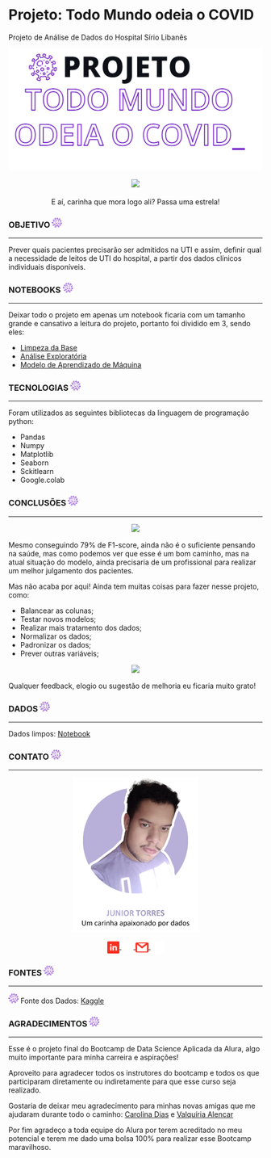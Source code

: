 # Projeto: Todo Mundo odeia o COVID
Projeto de Análise de Dados do Hospital Sírio Libanês

<p align= "center">
<img src="https://github.com/JuniorTorresMTJ/Projeto_Todo_mundo_odeia_o_COVID/blob/main/img/Titulo_projeto.png" min-width="300px" max-width="200px" width="750px" > 
</p>
 <p align= "center">
<img src="https://github.com/JuniorTorresMTJ/Projeto_Todo_mundo_odeia_o_COVID/blob/main/img/Banner.png" min-width="300px" max-width="200px" width="450px" ><br>
 <br>E aí, carinha que mora logo ali? Passa uma estrela! 
</p>

### **OBJETIVO** <img width="20px" src="https://github.com/JuniorTorresMTJ/Projeto_Todo_mundo_odeia_o_COVID/blob/main/img/coronavirus.png" /> 
***
Prever quais pacientes precisarão ser admitidos na UTI e assim, definir qual a necessidade de leitos de UTI do hospital, a partir dos dados clínicos individuais disponíveis.

### **NOTEBOOKS** <img width="20px" src="https://github.com/JuniorTorresMTJ/Projeto_Todo_mundo_odeia_o_COVID/blob/main/img/coronavirus.png" /> 
***
Deixar todo o projeto em apenas um notebook ficaria com um tamanho grande e cansativo a leitura do projeto, portanto foi dividido em 3, sendo eles:

* [Limpeza da Base](https://github.com/JuniorTorresMTJ/Projeto_Todo_mundo_odeia_o_COVID/blob/main/notebook/Projeto_Todo_Mundo_Odeia_o_COVID_EDA.ipynb)
* [Análise Exploratória](https://github.com/JuniorTorresMTJ/Projeto_Todo_mundo_odeia_o_COVID/blob/main/notebook/Projeto_Todo_Mundo_Odeia_o_COVID_Limpeza.ipynb)
* [Modelo de Aprendizado de Máquina](https://github.com/JuniorTorresMTJ/Projeto_Todo_mundo_odeia_o_COVID/blob/main/notebook/Projeto_Todo_Mundo_Odeia_o_COVID_ML.ipynb)

### **TECNOLOGIAS** <img width="20px" src="https://github.com/JuniorTorresMTJ/Projeto_Todo_mundo_odeia_o_COVID/blob/main/img/coronavirus.png" /> 
***
<div align = "left"> 
 Foram utilizados as seguintes bibliotecas da linguagem de programação python:
 
 
   * Pandas
   * Numpy
   * Matplotlib
   * Seaborn
   * Sckitlearn
   * Google.colab
</div>

### **CONCLUSÕES** <img width="20px" src="https://github.com/JuniorTorresMTJ/Projeto_Todo_mundo_odeia_o_COVID/blob/main/img/coronavirus.png" /> 
***

 <p align= "center">
<img src="https://c.tenor.com/2Qdtr5uLIz0AAAAC/tonya-i-dont-need-this.gif" min-width="300px" max-width="200px" width="500px" >
</p>


Mesmo conseguindo 79% de F1-score, ainda não é o suficiente pensando na saúde, mas como podemos ver que esse é um bom caminho, mas na atual situação do modelo, ainda precisaria de um profissional para realizar um melhor julgamento dos pacientes.

Mas não acaba por aqui! Ainda tem muitas coisas para fazer nesse projeto, como:

* Balancear as colunas;
* Testar novos modelos;
* Realizar mais tratamento dos dados;
* Normalizar os dados;
* Padronizar os dados;
* Prever outras variáveis;

<p align= "center">
<img src="https://media4.giphy.com/media/8aoHWnOXnCJd3Yrr55/giphy.gif?cid=ecf05e47ojh5x4jomonpipzdfuqmur0yyl53rzgxc21h3h05&rid=giphy.gif&ct=s" min-width="300px" max-width="200px" width="200px" >
</p>

<p align= "left">
Qualquer feedback, elogio ou sugestão de melhoria eu ficaria muito grato!
</p>


### **DADOS** <img width="20px" src="https://github.com/JuniorTorresMTJ/Projeto_Todo_mundo_odeia_o_COVID/blob/main/img/coronavirus.png" /> 
***
Dados limpos: [Notebook](https://github.com/JuniorTorresMTJ/Projeto_Todo_mundo_odeia_o_COVID/blob/main/notebook/Projeto_Todo_Mundo_Odeia_o_COVID_Limpeza.ipynb)

### **CONTATO** <img width="20px" src="https://github.com/JuniorTorresMTJ/Projeto_Todo_mundo_odeia_o_COVID/blob/main/img/coronavirus.png" /> 
***
<p align="center"> <a  href="https://www.linkedin.com/in/marivaldotorres/">
    <img alt="Junior Torres" width="250px"  src="https://github.com/JuniorTorresMTJ/Projeto_Todo_mundo_odeia_o_COVID/blob/main/img/Jr_roxo.png" />
  </a>
 </p>

 <p align="center">
<a  href="https://www.linkedin.com/in/marivaldotorres/">
    <img align="center"alt="Junior Torres | Linkedin" width="24px" src="https://github.com/JuniorTorresMTJ/Projeto_DeuPositivo/blob/main/image/linkedin.png" />
  </a>

  <a href="https://www.instagram.com/juniortorres.py/">
    <img align="center" alt="Junior Torres | Instagram" width="24px" src="https://github.com/JuniorTorresMTJ/Projeto_DeuPositivo/blob/main/image/instagram.png" />
  </a>
  <a href="mailto:juniortorres.mtj@gmail.com">
    <img align="center" alt="Junior Torres | Gmail" width="26px" src="https://github.com/JuniorTorresMTJ/Projeto_DeuPositivo/blob/main/image/gmail.png" />
  </a>
  <a href="https://github.com/JuniorTorresMTJ">
    <img align="center" alt="Junior Torres | Github" width="26px" src="https://github.com/JuniorTorresMTJ/Projeto_DeuPositivo/blob/main/image/github.svg" />
  </a>
 </p>


### **FONTES** <img width="20px" src="https://github.com/JuniorTorresMTJ/Projeto_Todo_mundo_odeia_o_COVID/blob/main/img/coronavirus.png" /> 
***
<img width="20px" src="https://github.com/JuniorTorresMTJ/Projeto_Todo_mundo_odeia_o_COVID/blob/main/img/coronavirus.png" /> Fonte dos Dados: [Kaggle](https://www.kaggle.com/S%C3%ADrio-Libanes/covid19)

### **AGRADECIMENTOS** <img width="20px" src="https://github.com/JuniorTorresMTJ/Projeto_Todo_mundo_odeia_o_COVID/blob/main/img/coronavirus.png" /> 
***
Esse é o projeto final do Bootcamp de Data Science Aplicada da Alura, algo muito importante para minha carreira e aspirações!

Aproveito para agradecer todos os instrutores do bootcamp e todos os que participaram diretamente ou indiretamente para que esse curso seja realizado. 

Gostaria de deixar meu agradecimento para minhas novas amigas que me ajudaram durante todo o caminho: [Carolina Dias](https://www.linkedin.com/in/carodias/) e [Valquíria Alencar](https://www.linkedin.com/in/valquiria-alencar/)

Por fim agradeço a toda equipe do Alura por terem acreditado no meu potencial e terem me dado uma bolsa 100% para realizar esse Bootcamp maravilhoso.




